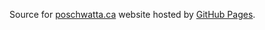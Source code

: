 Source for [poschwatta.ca](https://www.poschwatta.ca) website hosted by [GitHub Pages](https://pages.github.com).
